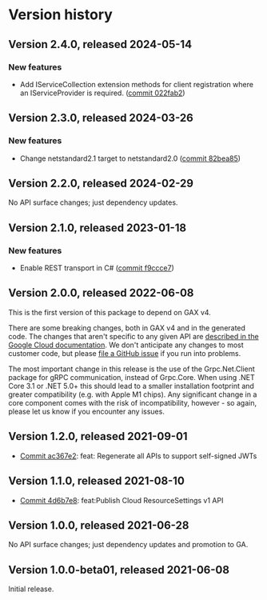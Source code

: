 # Version history

## Version 2.4.0, released 2024-05-14

### New features

- Add IServiceCollection extension methods for client registration where an IServiceProvider is required. ([commit 022fab2](https://github.com/googleapis/google-cloud-dotnet/commit/022fab203f28fb9c608972af7f8b83f571ae5694))

## Version 2.3.0, released 2024-03-26

### New features

- Change netstandard2.1 target to netstandard2.0 ([commit 82bea85](https://github.com/googleapis/google-cloud-dotnet/commit/82bea850661975b9750ac30753528cc9d2e05240))

## Version 2.2.0, released 2024-02-29

No API surface changes; just dependency updates.

## Version 2.1.0, released 2023-01-18

### New features

- Enable REST transport in C# ([commit f9ccce7](https://github.com/googleapis/google-cloud-dotnet/commit/f9ccce7aa4e16a8049445724cf57e8e390c66bfc))

## Version 2.0.0, released 2022-06-08

This is the first version of this package to depend on GAX v4.

There are some breaking changes, both in GAX v4 and in the generated
code. The changes that aren't specific to any given API are [described in the Google Cloud
documentation](https://cloud.google.com/dotnet/docs/reference/help/breaking-gax4).
We don't anticipate any changes to most customer code, but please [file a
GitHub issue](https://github.com/googleapis/google-cloud-dotnet/issues/new/choose)
if you run into problems.

The most important change in this release is the use of the Grpc.Net.Client package
for gRPC communication, instead of Grpc.Core. When using .NET Core 3.1 or .NET 5.0+
this should lead to a smaller installation footprint and greater compatibility (e.g.
with Apple M1 chips). Any significant change in a core component comes with the risk
of incompatibility, however - so again, please let us know if you encounter any
issues.
## Version 1.2.0, released 2021-09-01

- [Commit ac367e2](https://github.com/googleapis/google-cloud-dotnet/commit/ac367e2): feat: Regenerate all APIs to support self-signed JWTs

## Version 1.1.0, released 2021-08-10

- [Commit 4d6b7e8](https://github.com/googleapis/google-cloud-dotnet/commit/4d6b7e8): feat:Publish Cloud ResourceSettings v1 API

## Version 1.0.0, released 2021-06-28

No API surface changes; just dependency updates and promotion to GA.

## Version 1.0.0-beta01, released 2021-06-08

Initial release.
